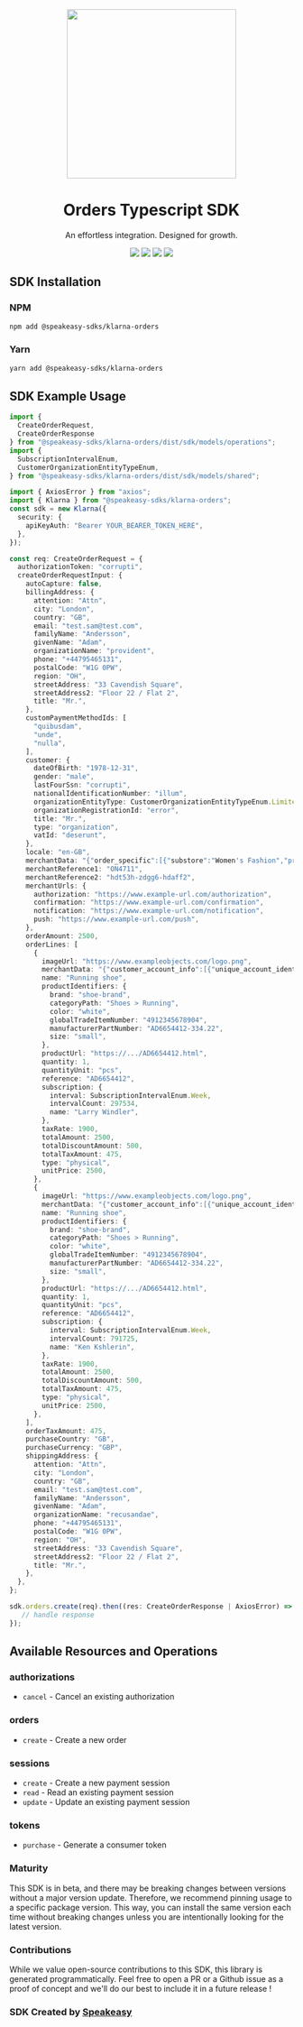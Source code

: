 <div align="center">
    <img src="https://user-images.githubusercontent.com/6267663/230347878-f2873a58-f578-4e95-86e0-7bebfd78f4f1.svg" width="300">
    <h1>Orders Typescript SDK</h1>
   <p>An effortless integration. Designed for growth.</p>
   <a href="https://docs.klarna.com/"><img src="https://img.shields.io/static/v1?label=Docs&message=API Ref&color=000&style=for-the-badge" /></a>
   <a href="https://github.com/speakeasy-sdks/klarna-ts/actions"><img src="https://img.shields.io/github/actions/workflow/status/speakeasy-sdks/klarna-ts/speakeasy_sdk_generation.yml?style=for-the-badge" /></a>
  <a href="https://opensource.org/licenses/MIT"><img src="https://img.shields.io/badge/License-MIT-blue.svg?style=for-the-badge" /></a>
  <a href="https://github.com/speakeasy-sdks/klarna-ts/releases"><img src="https://img.shields.io/github/v/release/speakeasy-sdks/klarna-ts?sort=semver&style=for-the-badge" /></a>
</div>

<!-- Start SDK Installation -->
## SDK Installation

### NPM

```bash
npm add @speakeasy-sdks/klarna-orders
```

### Yarn

```bash
yarn add @speakeasy-sdks/klarna-orders
```
<!-- End SDK Installation -->

## SDK Example Usage
<!-- Start SDK Example Usage -->
```typescript
import {
  CreateOrderRequest,
  CreateOrderResponse
} from "@speakeasy-sdks/klarna-orders/dist/sdk/models/operations";
import {
  SubscriptionIntervalEnum,
  CustomerOrganizationEntityTypeEnum,
} from "@speakeasy-sdks/klarna-orders/dist/sdk/models/shared";

import { AxiosError } from "axios";
import { Klarna } from "@speakeasy-sdks/klarna-orders";
const sdk = new Klarna({
  security: {
    apiKeyAuth: "Bearer YOUR_BEARER_TOKEN_HERE",
  },
});

const req: CreateOrderRequest = {
  authorizationToken: "corrupti",
  createOrderRequestInput: {
    autoCapture: false,
    billingAddress: {
      attention: "Attn",
      city: "London",
      country: "GB",
      email: "test.sam@test.com",
      familyName: "Andersson",
      givenName: "Adam",
      organizationName: "provident",
      phone: "+44795465131",
      postalCode: "W1G 0PW",
      region: "OH",
      streetAddress: "33 Cavendish Square",
      streetAddress2: "Floor 22 / Flat 2",
      title: "Mr.",
    },
    customPaymentMethodIds: [
      "quibusdam",
      "unde",
      "nulla",
    ],
    customer: {
      dateOfBirth: "1978-12-31",
      gender: "male",
      lastFourSsn: "corrupti",
      nationalIdentificationNumber: "illum",
      organizationEntityType: CustomerOrganizationEntityTypeEnum.LimitedPartnership,
      organizationRegistrationId: "error",
      title: "Mr.",
      type: "organization",
      vatId: "deserunt",
    },
    locale: "en-GB",
    merchantData: "{"order_specific":[{"substore":"Women's Fashion","product_name":"Women Sweatshirt"}]}",
    merchantReference1: "ON4711",
    merchantReference2: "hdt53h-zdgg6-hdaff2",
    merchantUrls: {
      authorization: "https://www.example-url.com/authorization",
      confirmation: "https://www.example-url.com/confirmation",
      notification: "https://www.example-url.com/notification",
      push: "https://www.example-url.com/push",
    },
    orderAmount: 2500,
    orderLines: [
      {
        imageUrl: "https://www.exampleobjects.com/logo.png",
        merchantData: "{"customer_account_info":[{"unique_account_identifier":"test@gmail.com","account_registration_date":"2017-02-13T10:49:20Z","account_last_modified":"2019-03-13T11:45:27Z"}]}",
        name: "Running shoe",
        productIdentifiers: {
          brand: "shoe-brand",
          categoryPath: "Shoes > Running",
          color: "white",
          globalTradeItemNumber: "4912345678904",
          manufacturerPartNumber: "AD6654412-334.22",
          size: "small",
        },
        productUrl: "https://.../AD6654412.html",
        quantity: 1,
        quantityUnit: "pcs",
        reference: "AD6654412",
        subscription: {
          interval: SubscriptionIntervalEnum.Week,
          intervalCount: 297534,
          name: "Larry Windler",
        },
        taxRate: 1900,
        totalAmount: 2500,
        totalDiscountAmount: 500,
        totalTaxAmount: 475,
        type: "physical",
        unitPrice: 2500,
      },
      {
        imageUrl: "https://www.exampleobjects.com/logo.png",
        merchantData: "{"customer_account_info":[{"unique_account_identifier":"test@gmail.com","account_registration_date":"2017-02-13T10:49:20Z","account_last_modified":"2019-03-13T11:45:27Z"}]}",
        name: "Running shoe",
        productIdentifiers: {
          brand: "shoe-brand",
          categoryPath: "Shoes > Running",
          color: "white",
          globalTradeItemNumber: "4912345678904",
          manufacturerPartNumber: "AD6654412-334.22",
          size: "small",
        },
        productUrl: "https://.../AD6654412.html",
        quantity: 1,
        quantityUnit: "pcs",
        reference: "AD6654412",
        subscription: {
          interval: SubscriptionIntervalEnum.Week,
          intervalCount: 791725,
          name: "Ken Kshlerin",
        },
        taxRate: 1900,
        totalAmount: 2500,
        totalDiscountAmount: 500,
        totalTaxAmount: 475,
        type: "physical",
        unitPrice: 2500,
      },
    ],
    orderTaxAmount: 475,
    purchaseCountry: "GB",
    purchaseCurrency: "GBP",
    shippingAddress: {
      attention: "Attn",
      city: "London",
      country: "GB",
      email: "test.sam@test.com",
      familyName: "Andersson",
      givenName: "Adam",
      organizationName: "recusandae",
      phone: "+44795465131",
      postalCode: "W1G 0PW",
      region: "OH",
      streetAddress: "33 Cavendish Square",
      streetAddress2: "Floor 22 / Flat 2",
      title: "Mr.",
    },
  },
};

sdk.orders.create(req).then((res: CreateOrderResponse | AxiosError) => {
   // handle response
});
```
<!-- End SDK Example Usage -->

<!-- Start SDK Available Operations -->
## Available Resources and Operations


### authorizations

* `cancel` - Cancel an existing authorization

### orders

* `create` - Create a new order

### sessions

* `create` - Create a new payment session
* `read` - Read an existing payment session
* `update` - Update an existing payment session

### tokens

* `purchase` - Generate a consumer token
<!-- End SDK Available Operations -->

### Maturity

This SDK is in beta, and there may be breaking changes between versions without a major version update. Therefore, we recommend pinning usage
to a specific package version. This way, you can install the same version each time without breaking changes unless you are intentionally
looking for the latest version.

### Contributions

While we value open-source contributions to this SDK, this library is generated programmatically.
Feel free to open a PR or a Github issue as a proof of concept and we'll do our best to include it in a future release !

### SDK Created by [Speakeasy](https://docs.speakeasyapi.dev/docs/using-speakeasy/client-sdks)

